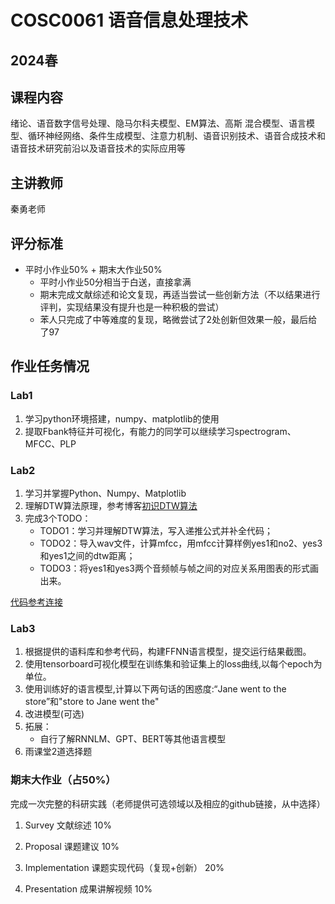 # COSC0061 语音信息处理技术

## 2024春

## 课程内容

绪论、语音数字信号处理、隐马尔科夫模型、EM算法、高斯 混合模型、语言模型、循环神经网络、条件生成模型、注意力机制、语音识别技术、语音合成技术和语音技术研究前沿以及语音技术的实际应用等

## 主讲教师

秦勇老师

## 评分标准

- 平时小作业50% + 期末大作业50%
  - 平时小作业50分相当于白送，直接拿满
  - 期末完成文献综述和论文复现，再适当尝试一些创新方法（不以结果进行评判，实现结果没有提升也是一种积极的尝试）
  - 苯人只完成了中等难度的复现，略微尝试了2处创新但效果一般，最后给了97

## 作业任务情况

### Lab1

1. 学习python环境搭建，numpy、matplotlib的使用
2. 提取Fbank特征并可视化，有能力的同学可以继续学习spectrogram、MFCC、PLP

### Lab2

1. 学习并掌握Python、Numpy、Matplotlib
2. 理解DTW算法原理，参考博客[初识DTW算法](https://blog.csdn.net/chenxy_bwave/article/details/121052541)
3. 完成3个TODO：
   - TODO1：学习并理解DTW算法，写入递推公式并补全代码；
   - TODO2：导入wav文件，计算mfcc，用mfcc计算样例yes1和no2、yes3和yes1之间的dtw距离；
   - TODO3：将yes1和yes3两个音频帧与帧之间的对应关系用图表的形式画出来。

[代码参考连接](https://github.com/chenyang399/dtw)

### Lab3

1. 根据提供的语料库和参考代码，构建FFNN语言模型，提交运行结果截图。
2. 使用tensorboard可视化模型在训练集和验证集上的loss曲线,以每个epoch为单位。
3. 使用训练好的语言模型,计算以下两句话的困惑度:“Jane went to the store”和"store to Jane went the"
4. 改进模型(可选)
5. 拓展：
   - 自行了解RNNLM、GPT、BERT等其他语言模型
6. 雨课堂2道选择题

### 期末大作业（占50%）

完成一次完整的科研实践（老师提供可选领域以及相应的github链接，从中选择）

1. Survey 文献综述 10%

2. Proposal 课题建议 10%

3. Implementation 课题实现代码（复现+创新） 20%

4. Presentation 成果讲解视频 10%
